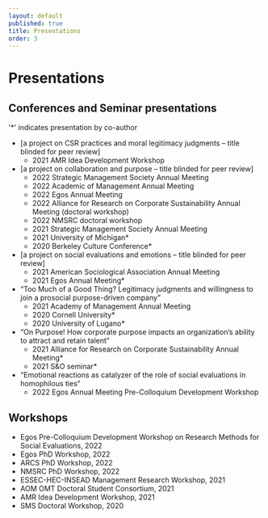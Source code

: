 ```yaml
---
layout: default
published: true
title: Presentations
order: 3
---
```


# Presentations

## Conferences and Seminar presentations

'*' indicates presentation by co-author

- [a project on CSR practices and moral legitimacy judgments – title blinded for peer review]
  - 2021 AMR Idea Development Workshop
- [a project on collaboration and purpose – title blinded for peer review]
  - 2022 Strategic Management Society Annual Meeting
  - 2022 Academic of Management Annual Meeting
  - 2022 Egos Annual Meeting
  - 2022 Alliance for Research on Corporate Sustainability Annual Meeting (doctoral workshop)
  - 2022 NMSRC doctoral workshop
  - 2021 Strategic Management Society Annual Meeting
  - 2021 University of Michigan*
  - 2020 Berkeley Culture Conference*
- [a project on social evaluations and emotions – title blinded for peer review]
  - 2021 American Sociological Association Annual Meeting
  - 2021 Egos Annual Meeting*
- “Too Much of a Good Thing? Legitimacy judgments and willingness to join a prosocial purpose-driven company”
  - 2021 Academy of Management Annual Meeting
  - 2020 Cornell University*
  - 2020 University of Lugano*
- “On Purpose! How corporate purpose impacts an organization’s ability to attract and retain talent”
  - 2021 Alliance for Research on Corporate Sustainability Annual Meeting*
  - 2021 S&O seminar*
- “Emotional reactions as catalyzer of the role of social evaluations in homophilous ties”
  - 2022 Egos Annual Meeting Pre-Colloquium Development Workshop

## Workshops

- Egos Pre-Colloquium Development Workshop on Research Methods for Social Evaluations, 2022
- Egos PhD Workshop, 2022
- ARCS PhD Workshop, 2022
- NMSRC PhD Workshop, 2022
- ESSEC-HEC-INSEAD Management Research Workshop, 2021
- AOM OMT Doctoral Student Consortium, 2021
- AMR Idea Development Workshop, 2021
- SMS Doctoral Workshop, 2020
